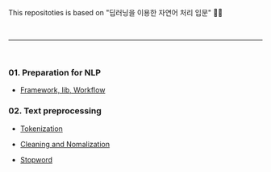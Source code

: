 This repositoties is based on "딥러닝을 이용한 자연어 처리 입문" 🏄‍♂️
 
<br>

___

<br>

### 01. Preparation for NLP

- <a href="https://github.com/YuLim2/NLP_study/blob/master/study/01.preparation.md">Framework, lib, Workflow</a>

### 02. Text preprocessing

- <a href="https://github.com/YuLim2/NLP_study/blob/master/study/text_preprocessing/Tokenization.ipynb">Tokenization</a>

- <a href="https://github.com/YuLim2/NLP_study/blob/master/study/text_preprocessing/Clean_and_Normalization.ipynb">Cleaning and Nomalization</a>

- <a href="https://github.com/YuLim2/NLP_study/blob/master/study/text_preprocessing/Stopword.ipynb">Stopword</a>
